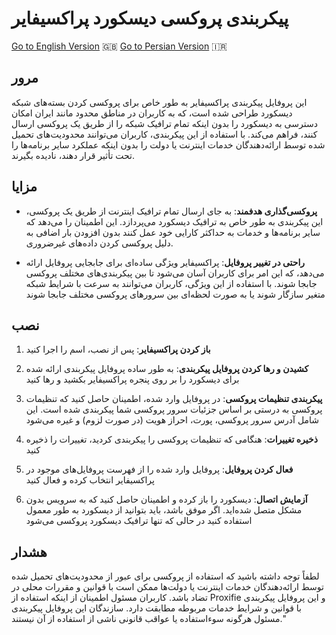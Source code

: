 # پیکربندی پروکسی دیسکورد پراکسیفایر


[Go to English Version](README.md) 🇬🇧
[Go to Persian Version](README_FA.md) 🇮🇷



## مرور

این پروفایل پیکربندی پراکسیفایر به طور خاص برای پروکسی کردن بسته‌های شبکه دیسکورد طراحی شده است، که به کاربران در مناطق محدود مانند ایران امکان دسترسی به دیسکورد را بدون اینکه تمام ترافیک شبکه را از طریق یک پروکسی ارسال کنند، فراهم می‌کند. با استفاده از این پیکربندی، کاربران می‌توانند محدودیت‌های تحمیل شده توسط ارائه‌دهندگان خدمات اینترنت یا دولت را بدون اینکه عملکرد سایر برنامه‌ها را تحت تأثیر قرار دهند، نادیده بگیرند.

## مزایا

- **پروکسی‌گذاری هدفمند**: به جای ارسال تمام ترافیک اینترنت از طریق یک پروکسی، این پیکربندی به طور خاص به ترافیک دیسکورد می‌پردازد. این اطمینان را می‌دهد که سایر برنامه‌ها و خدمات به حداکثر کارایی خود عمل کنند بدون افزودن بار اضافی به دلیل پروکسی کردن داده‌های غیرضروری.

- **راحتی در تغییر پروفایل**: پراکسیفایر ویژگی ساده‌ای برای جابجایی پروفایل ارائه می‌دهد، که این امر برای کاربران آسان می‌شود تا بین پیکربندی‌های مختلف پروکسی جابجا شوند. با استفاده از این ویژگی، کاربران می‌توانند به سرعت با شرایط شبکه متغیر سازگار شوند یا به صورت لحظه‌ای بین سرورهای پروکسی مختلف جابجا شوند

## نصب


1. **باز کردن پراکسیفایر**: پس از نصب، اسم را اجرا کنید

2. **کشیدن و رها کردن پروفایل پیکربندی**: به طور ساده پروفایل پیکربندی ارائه شده برای دیسکورد را بر روی پنجره پراکسیفایر بکشید و رها کنید

3. **پیکربندی تنظیمات پروکسی**: در پروفایل وارد شده، اطمینان حاصل کنید که تنظیمات پروکسی به درستی بر اساس جزئیات سرور پروکسی شما پیکربندی شده است. این شامل آدرس سرور پروکسی، پورت، احراز هویت (در صورت لزوم) و غیره می‌شود

4. **ذخیره تغییرات**: هنگامی که تنظیمات پروکسی را پیکربندی کردید، تغییرات را ذخیره کنید

5. **فعال کردن پروفایل**: پروفایل وارد شده را از فهرست پروفایل‌های موجود در پراکسیفایر انتخاب کرده و فعال کنید

6. **آزمایش اتصال**:  دیسکورد را باز کرده و اطمینان حاصل کنید که به سرویس بدون مشکل متصل شده‌اید. اگر موفق باشد، باید بتوانید از دیسکورد به طور معمول استفاده کنید در حالی که تنها ترافیک دیسکورد پروکسی می‌شود


## هشدار

لطفاً توجه داشته باشید که استفاده از پروکسی برای عبور از محدودیت‌های تحمیل شده توسط ارائه‌دهندگان خدمات اینترنت یا دولت‌ها ممکن است با قوانین و مقررات محلی در تضاد باشد. کاربران مسئول اطمینان از اینکه استفاده از Proxifie و این پروفایل پیکربندی با قوانین و شرایط خدمات مربوطه مطابقت دارد. سازندگان این پروفایل پیکربندی مسئول هرگونه سوءاستفاده یا عواقب قانونی ناشی از استفاده از آن نیستند."